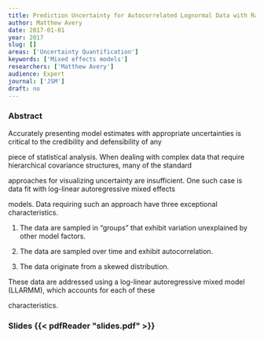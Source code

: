 ```yaml
---
title: Prediction Uncertainty for Autocorrelated Lognormal Data with Random Effects
author: Matthew Avery
date: 2017-01-01
year: 2017
slug: []
areas: ['Uncertainty Quantification']
keywords: ['Mixed effects models']
researchers: ['Matthew Avery']
audience: Expert
journal: ['JSM']
draft: no
---
```




### Abstract

Accurately presenting model estimates with appropriate uncertainties is critical to the credibility and defensibility of any
piece of statistical analysis. When dealing with complex data that require hierarchical covariance structures, many of the standard
approaches for visualizing uncertainty are insufficient. One such case is data fit with log-linear autoregressive mixed effects
models. Data requiring such an approach have three exceptional characteristics.

1. The data are sampled in “groups” that exhibit variation unexplained by other model factors.
2. The data are sampled over time and exhibit autocorrelation.
3. The data originate from a skewed distribution.

These data are addressed using a log-linear autoregressive mixed model (LLARMM), which accounts for each of these
characteristics.

### Slides {{< pdfReader "slides.pdf" >}}




